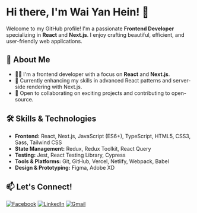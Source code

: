 # Hi there, I'm Wai Yan Hein! 👋

Welcome to my GitHub profile! I'm a passionate **Frontend Developer** specializing in **React** and **Next.js**. I enjoy crafting beautiful, efficient, and user-friendly web applications.

## 🚀 About Me

- 🧑‍💻 I'm a frontend developer with a focus on **React** and **Next.js**.
- 🌱 Currently enhancing my skills in advanced React patterns and server-side rendering with Next.js.
- 💼 Open to collaborating on exciting projects and contributing to open-source.

## 🛠️ Skills & Technologies

- **Frontend:** React, Next.js, JavaScript (ES6+), TypeScript, HTML5, CSS3, Sass, Tailwind CSS
- **State Management:** Redux, Redux Toolkit, React Query
- **Testing:** Jest, React Testing Library, Cypress
- **Tools & Platforms:** Git, GitHub, Vercel, Netlify, Webpack, Babel
- **Design & Prototyping:** Figma, Adobe XD

## 📫 Let's Connect!

[![Facebook](https://img.shields.io/badge/Facebook-1877F2?style=for-the-badge&logo=facebook&logoColor=white)](https://www.facebook.com/profile.php?id=100080279465831)
[![LinkedIn](https://img.shields.io/badge/LinkedIn-0A66C2?style=for-the-badge&logo=linkedin&logoColor=white)](https://linkedin.com/in/wai-yan-hein-a69827258)
[![Gmail](https://img.shields.io/badge/Gmail-D14836?style=for-the-badge&logo=gmail&logoColor=white)](mailto:wyan.dev01@gmail.com)
